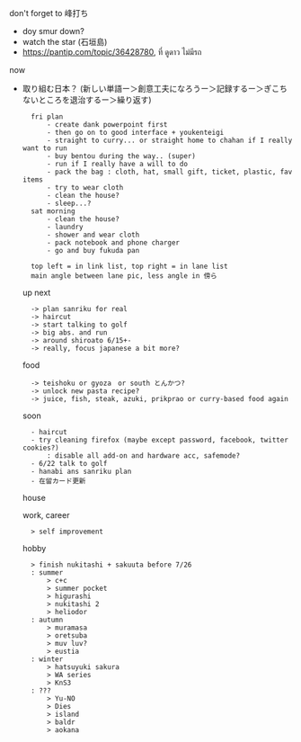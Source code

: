 don't forget to 峰打ち
- doy smur down?
- watch the star (石垣島)
- https://pantip.com/topic/36428780, ที่ ดูดาว ไม่มีรถ

now
- 取り組む日本？ (新しい単語ー＞創意工夫になろうー＞記録するー＞ぎこちないところを退治するー＞繰り返す)

		fri plan
			- create dank powerpoint first
			- then go on to good interface + youkenteigi
			- straight to curry... or straight home to chahan if I really want to run
			- buy bentou during the way.. (super)
			- run if I really have a will to do
			- pack the bag : cloth, hat, small gift, ticket, plastic, fav items
			- try to wear cloth
			- clean the house?
			- sleep...?
		sat morning
			- clean the house?
			- laundry
			- shower and wear cloth
			- pack notebook and phone charger
			- go and buy fukuda pan
		
		top left = in link list, top right = in lane list
		main angle between lane pic, less angle in 傍ら


	up next
		
		-> plan sanriku for real
		-> haircut
		-> start talking to golf
		-> big abs. and run
		-> around shiroato 6/15+-
		-> really, focus japanese a bit more?
		
		
	food
		
		-> teishoku or gyoza　or south とんかつ?
		-> unlock new pasta recipe?
		-> juice, fish, steak, azuki, prikprao or curry-based food again
		
	soon
		
		- haircut
		- try cleaning firefox (maybe except password, facebook, twitter cookies?)
			: disable all add-on and hardware acc, safemode?
		- 6/22 talk to golf
		- hanabi ans sanriku plan
		- 在留カード更新
	house
	
	work, career
	
		> self improvement
		
	hobby
	
		> finish nukitashi + sakuuta before 7/26
		: summer
			> c+c
			> summer pocket
			> higurashi
			> nukitashi 2
			> heliodor
		: autumn
			> muramasa
			> oretsuba
			> muv luv?
			> eustia
		: winter
			> hatsuyuki sakura
			> WA series
			> KnS3
		: ???
			> Yu-NO
			> Dies
			> island
			> baldr
			> aokana

			
		
